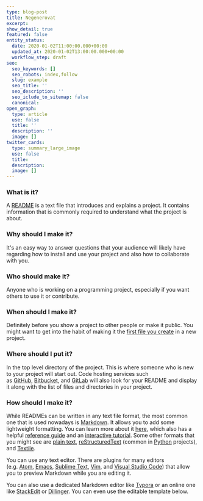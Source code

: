 ```yaml
---
type: blog-post
title: Negenerovat
excerpt:
show_detail: true
featured: false
entity_status:
  date: 2020-01-02T11:00:00.000+00:00
  updated_at: 2020-01-02T13:00:00.000+00:00
  workflow_step: draft
seo:
  seo_keywords: []
  seo_robots: index,follow
  slug: example
  seo_title: ''
  seo_description: ''
  seo_iclude_to_sitemap: false
  canonical:
open_graph:
  type: article
  use: false
  title: ''
  description: ''
  image: []
twitter_cards:
  type: summary_large_image
  use: false
  title:
  description:
  image: []
---
```


### What is it?

A [README](https://en.wikipedia.org/wiki/README) is a text file that introduces and explains a project. It contains information that is commonly required to understand what the project is about.

### [](https://www.makeareadme.com/#why-should-i-make-it)Why should I make it?

It's an easy way to answer questions that your audience will likely have regarding how to install and use your project and also how to collaborate with you.

### [](https://www.makeareadme.com/#who-should-make-it)Who should make it?

Anyone who is working on a programming project, especially if you want others to use it or contribute.

### [](https://www.makeareadme.com/#when-should-i-make-it)When should I make it?

Definitely before you show a project to other people or make it public. You might want to get into the habit of making it the [first file you create](http://tom.preston-werner.com/2010/08/23/readme-driven-development.html) in a new project.

### [](https://www.makeareadme.com/#where-should-i-put-it)Where should I put it?

In the top level directory of the project. This is where someone who is new to your project will start out. Code hosting services such as [GitHub](https://github.com/), [Bitbucket](https://bitbucket.org/), and [GitLab](https://about.gitlab.com/) will also look for your README and display it along with the list of files and directories in your project.

### [](https://www.makeareadme.com/#how-should-i-make-it)How should I make it?

While READMEs can be written in any text file format, the most common one that is used nowadays is [Markdown](https://en.wikipedia.org/wiki/Markdown). It allows you to add some lightweight formatting. You can learn more about it [here](http://commonmark.org/), which also has a helpful [reference guide](http://commonmark.org/help/) and an [interactive tutorial](http://commonmark.org/help/tutorial/). Some other formats that you might see are [plain text](https://en.wikipedia.org/wiki/Text_file), [reStructuredText](https://en.wikipedia.org/wiki/ReStructuredText) (common in [Python](https://www.python.org/) projects), and [Textile](https://en.wikipedia.org/wiki/Textile_(markup_language)).

You can use any text editor. There are plugins for many editors (e.g. [Atom](https://github.com/atom/markdown-preview), [Emacs](https://github.com/jrblevin/markdown-mode), [Sublime Text](https://github.com/revolunet/sublimetext-markdown-preview), [Vim](https://github.com/suan/vim-instant-markdown), and [Visual Studio Code](https://code.visualstudio.com/docs/languages/markdown#_markdown-preview)) that allow you to preview Markdown while you are editing it.

You can also use a dedicated Markdown editor like [Typora](https://typora.io/) or an online one like [StackEdit](https://stackedit.io/editor) or [Dillinger](http://dillinger.io/). You can even use the editable template below.
